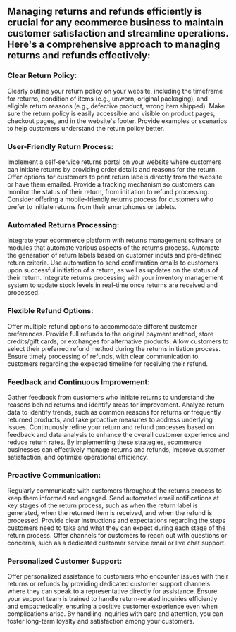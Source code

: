 ## Managing returns and refunds efficiently is crucial for any ecommerce business to maintain customer satisfaction and streamline operations. Here's a comprehensive approach to managing returns and refunds effectively:
### Clear Return Policy:

Clearly outline your return policy on your website, including the timeframe for returns, condition of items (e.g., unworn, original packaging), and eligible return reasons (e.g., defective product, wrong item shipped).
Make sure the return policy is easily accessible and visible on product pages, checkout pages, and in the website's footer.
Provide examples or scenarios to help customers understand the return policy better.

### User-Friendly Return Process:

Implement a self-service returns portal on your website where customers can initiate returns by providing order details and reasons for the return.
Offer options for customers to print return labels directly from the website or have them emailed.
Provide a tracking mechanism so customers can monitor the status of their return, from initiation to refund processing.
Consider offering a mobile-friendly returns process for customers who prefer to initiate returns from their smartphones or tablets.

### Automated Returns Processing:

Integrate your ecommerce platform with returns management software or modules that automate various aspects of the returns process.
Automate the generation of return labels based on customer inputs and pre-defined return criteria.
Use automation to send confirmation emails to customers upon successful initiation of a return, as well as updates on the status of their return.
Integrate returns processing with your inventory management system to update stock levels in real-time once returns are received and processed.

### Flexible Refund Options:

Offer multiple refund options to accommodate different customer preferences.
Provide full refunds to the original payment method, store credits/gift cards, or exchanges for alternative products.
Allow customers to select their preferred refund method during the returns initiation process.
Ensure timely processing of refunds, with clear communication to customers regarding the expected timeline for receiving their refund.

### Feedback and Continuous Improvement:

Gather feedback from customers who initiate returns to understand the reasons behind returns and identify areas for improvement.
Analyze return data to identify trends, such as common reasons for returns or frequently returned products, and take proactive measures to address underlying issues.
Continuously refine your return and refund processes based on feedback and data analysis to enhance the overall customer experience and reduce return rates.
By implementing these strategies, ecommerce businesses can effectively manage returns and refunds, improve customer satisfaction, and optimize operational efficiency.

### Proactive Communication:  
Regularly communicate with customers throughout the returns process to keep them informed and engaged.
Send automated email notifications at key stages of the return process, such as when the return label is generated, when the returned item is received, and when the refund is processed.
Provide clear instructions and expectations regarding the steps customers need to take and what they can expect during each stage of the return process.
Offer channels for customers to reach out with questions or concerns, such as a dedicated customer service email or live chat support.

### Personalized Customer Support:

Offer personalized assistance to customers who encounter issues with their returns or refunds by providing dedicated customer support channels where they can speak to a representative directly for assistance. Ensure your support team is trained to handle return-related inquiries efficiently and empathetically, ensuring a positive customer experience even when complications arise. By handling inquiries with care and attention, you can foster long-term loyalty and satisfaction among your customers.
